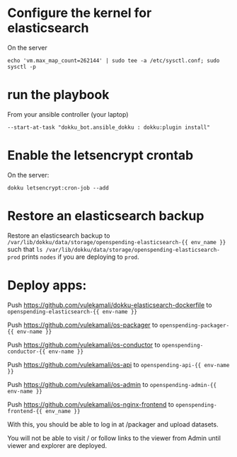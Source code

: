 
# Configure the kernel for elasticsearch

On the server

    echo 'vm.max_map_count=262144' | sudo tee -a /etc/sysctl.conf; sudo sysctl -p

# run the playbook

From your ansible controller (your laptop)

    --start-at-task "dokku_bot.ansible_dokku : dokku:plugin install"

# Enable the letsencrypt crontab

On the server:

    dokku letsencrypt:cron-job --add

# Restore an elasticsearch backup

Restore an elasticsearch backup to `/var/lib/dokku/data/storage/openspending-elasticsearch-{{ env_name }}` such that `ls /var/lib/dokku/data/storage/openspending-elasticsearch-prod` prints `nodes` if you are deploying to `prod`.

# Deploy apps:

Push https://github.com/vulekamali/dokku-elasticsearch-dockerfile to `openspending-elasticsearch-{{ env-name }}`

Push https://github.com/vulekamali/os-packager to `openspending-packager-{{ env-name }}`

Push https://github.com/vulekamali/os-conductor to `openspending-conductor-{{ env-name }}`

Push https://github.com/vulekamali/os-api to `openspending-api-{{ env-name }}`

Push https://github.com/vulekamali/os-admin to `openspending-admin-{{ env-name }}`

Push https://github.com/vulekamali/os-nginx-frontend to `openspending-frontend-{{ env_name }}`

With this, you should be able to log in at /packager and upload datasets.

You will not be able to visit / or follow links to the viewer from Admin until viewer and explorer are deployed.